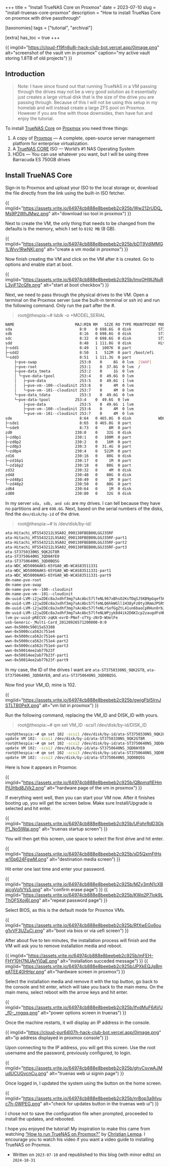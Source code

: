 +++
title = "Install TrueNAS Core on Proxmox"
date = 2023-07-10
slug = "install-truenas-core-proxmox"
description = "How to install TrueNas Core on proxmox with drive passthrough"

[taxonomies]
tags = ["tutorial", "archival"]

[extra]
has_toc = true
+++

{{ img(id="https://cloud-f19fn8u8j-hack-club-bot.vercel.app/0image.png" alt="screenshot of the vault vm in proxmox" caption="my active vault storing 1.8TB of old projects") }}

## Introduction

> Note: I have since found out that running TrueNAS in a VM passing through the drives may not be a very good solution as it essentially just creates a large virtual disk that is the size of the drive you are passing through. Because of this I will not be using this setup in my homelab and will instead create a large ZFS pool on Proxmox. However if you are fine with those downsides, then have fun and enjoy the tutorial.

To install [TrueNAS Core](https://www.truenas.com/download-truenas-core/#) on [Proxmox](https://www.proxmox.com/en/proxmox-ve) you need three things:

1.  A copy of [Proxmox](https://www.proxmox.com/en/proxmox-ve) — A complete, open-source server management platform for enterprise virtualization.
2.  A [TrueNAS CORE](https://www.truenas.com/download-truenas-core/#) ISO — World’s #1 NAS Operating System
3.  HDDs — You can use whatever you want, but I will be using three Barracuda ES 750GB drives

## Install TrueNAS Core

Sign-in to Proxmox and upload your ISO to the local storage or, download the file directly from the link using the built-in ISO fetcher.

{{ img(id="https://assets.vrite.io/64974cb888e8beebeb2c925b/Ww212rUDQ_Ms9P2WhJMwz.png" alt="download iso tool in proxmox") }}

Next to create the VM, the only thing that needs to be changed from the defaults is the memory, which I set to `8192 MB` (8 GB).

{{ img(id="https://assets.vrite.io/64974cb888e8beebeb2c925b/bDT9VdIMMG1LWvv1RwNKl.png" alt="create a vm modal in proxmox") }}

Now finish creating the VM and click on the VM after it is created. Go to options and enable start at boot.

{{ img(id="https://assets.vrite.io/64974cb888e8beebeb2c925b/ImxOHWJNuRL3yiF12cQfe.png" alt="start at boot checkbox") }}

Next, we need to pass through the physical drives to the VM. Open a terminal on the Proxmox server (use the built-in terminal or ssh in) and run the following command. Only run the part after the #.

> root@thespia:~# lsblk -o +MODEL,SERIAL
```bash
NAME                           MAJ:MIN RM   SIZE RO TYPE MOUNTPOINT MODEL                   SERIAL
sda                              8:0    0 698.6G  0 disk            ST3750330NS             9QK2GT8R
sdb                              8:16   0 698.6G  0 disk            ST3750640NS             3QD0AYE0
sdc                              8:32   0 698.6G  0 disk            ST3750640NS             3QD0BQ5G
sdd                              8:48   1 111.8G  0 disk            Hitachi_HTS543212L9SA02 090130FBEB00LGGJ35RF
├─sdd1                           8:49   1  1007K  0 part
├─sdd2                           8:50   1   512M  0 part /boot/efi
└─sdd3                           8:51   1 111.3G  0 part
    ├─pve-swap                   253:0    0     8G  0 lvm  [SWAP]
    ├─pve-root                   253:1    0  37.8G  0 lvm  /
    ├─pve-data_tmeta             253:2    0     1G  0 lvm
    │ └─pve-data-tpool           253:4    0  49.6G  0 lvm
    │   ├─pve-data               253:5    0  49.6G  1 lvm
    │   ├─pve-vm--100--cloudinit 253:6    0     4M  0 lvm
    │   └─pve-vm--101--cloudinit 253:7    0     4M  0 lvm
    └─pve-data_tdata             253:3    0  49.6G  0 lvm
    └─pve-data-tpool           253:4    0  49.6G  0 lvm
        ├─pve-data               253:5    0  49.6G  1 lvm
        ├─pve-vm--100--cloudinit 253:6    0     4M  0 lvm
        └─pve-vm--101--cloudinit 253:7    0     4M  0 lvm
sde                              8:64   0 465.8G  0 disk            WDC_WD5000AAKS-65YGA0   WD-WCAS83511331
├─sde1                           8:65   0 465.8G  0 part
└─sde9                           8:73   0     8M  0 part
zd0                            230:0    0    32G  0 disk
├─zd0p1                        230:1    0   100M  0 part
├─zd0p2                        230:2    0    16M  0 part
├─zd0p3                        230:3    0  31.4G  0 part
└─zd0p4                        230:4    0   522M  0 part
zd16                           230:16   0    80G  0 disk
├─zd16p1                       230:17   0     1M  0 part
└─zd16p2                       230:18   0    80G  0 part
zd32                           230:32   0     4M  0 disk
zd48                           230:48   0    80G  0 disk
├─zd48p1                       230:49   0     1M  0 part
└─zd48p2                       230:50   0    80G  0 part
zd64                           230:64   0     1M  0 disk
zd80                           230:80   0    32G  0 disk
```

In my server `sda, sdb, and sdc` are my drives. I can tell because they have no partitions and are `698.6G`. Next, based on the serial numbers of the disks, find the `dev/disk/by-id` of the drive.

> root@thespia:~# ls /dev/disk/by-id/
```bash
ata-Hitachi_HTS543212L9SA02_090130FBEB00LGGJ35RF
ata-Hitachi_HTS543212L9SA02_090130FBEB00LGGJ35RF-part1
ata-Hitachi_HTS543212L9SA02_090130FBEB00LGGJ35RF-part2
ata-Hitachi_HTS543212L9SA02_090130FBEB00LGGJ35RF-part3
ata-ST3750330NS_9QK2GT8R
ata-ST3750640NS_3QD0AYE0
ata-ST3750640NS_3QD0BQ5G
ata-WDC_WD5000AAKS-65YGA0_WD-WCAS83511331
ata-WDC_WD5000AAKS-65YGA0_WD-WCAS83511331-part1
ata-WDC_WD5000AAKS-65YGA0_WD-WCAS83511331-part9
dm-name-pve-root
dm-name-pve-swap
dm-name-pve-vm--100--cloudinit
dm-name-pve-vm--101--cloudinit
dm-uuid-LVM-i2jw2DEc8aJxdhf3mg7sAcAbc57lfeNL967xBhsO2KsTDqSJ5KB9pGqef5HjQJHk
dm-uuid-LVM-i2jw2DEc8aJxdhf3mg7sAcAbc57lfeNLQ6hkWGll1H38yFz0ty3RmmJPSRSbj1sa
dm-uuid-LVM-i2jw2DEc8aJxdhf3mg7sAcAbc57lfeNLrSofGgZtL41un6baoCpRHunOrbJeMTeO
dm-uuid-LVM-i2jw2DEc8aJxdhf3mg7sAcAbc57lfeNLWPjyk8d4ik2D6KIcp2zaugdFsHB4TNOM
lvm-pv-uuid-pRECVX-zqKA-evrD-PNof-sTYg-zNrD-WUelFe
usb-Generic-_Multi-Card_20120926571200000-0:0
wwn-0x5000c50015a53388
wwn-0x5000cca562c751e4
wwn-0x5000cca562c751e4-part1
wwn-0x5000cca562c751e4-part2
wwn-0x5000cca562c751e4-part3
wwn-0x50014ee2ab77b23f
wwn-0x50014ee2ab77b23f-part1
wwn-0x50014ee2ab77b23f-part9
```

In my case, the ID of the drives I want are `ata-ST3750330NS_9QK2GT8`, `ata-ST3750640NS_3QD0AYE0`, and `ata-ST3750640NS_3QD0BQ5G`.

Now find your VM_ID, mine is 102.

{{ img(id="https://assets.vrite.io/64974cb888e8beebeb2c925b/gwjgFbI5IrnJSTLTB0PeX.png" alt="vm list in proxmox") }}

Run the following command, replacing the VM_ID and DISK_ID with yours.

> root@thespia:~# qm set VM_ID -scsi1 /dev/disk/by-id/DISK_ID
```bash
root@thespia:~# qm set 102 -scsi1 /dev/disk/by-id/ata-ST3750330NS_9QK2GT8R
update VM 102: -scsi1 /dev/disk/by-id/ata-ST3750330NS_9QK2GT8R
root@thespia:~# qm set 102 -scsi2 /dev/disk/by-id/ata-ST3750640NS_3QD0AYE0
update VM 102: -scsi2 /dev/disk/by-id/ata-ST3750640NS_3QD0AYE0
root@thespia:~# qm set 102 -scsi3 /dev/disk/by-id/ata-ST3750640NS_3QD0BQ5G
update VM 102: -scsi3 /dev/disk/by-id/ata-ST3750640NS_3QD0BQ5G
```

Here is how it appears in Proxmox:

{{ img(id="https://assets.vrite.io/64974cb888e8beebeb2c925b/QBpmqflEHmPiUHbd8JVk2.png" alt="hardware page of the vm in proxmox") }}

If everything went well, then you can start your VM now. After it finishes booting up, you will get the screen below. Make sure Install/Upgrade is selected and hit enter.

{{ img(id="https://assets.vrite.io/64974cb888e8beebeb2c925b/UFqhrRdD3GkP1_No5lWaj.png" alt="truenas startup screen") }}

You will then get this screen, use space to select the first drive and hit enter.

{{ img(id="https://assets.vrite.io/64974cb888e8beebeb2c925b/xD5QxmFtHxw10p624FgwM.png" alt="destination media screen") }}

Hit enter one last time and enter your password.

{{ img(id="https://assets.vrite.io/64974cb888e8beebeb2c925b/MZy3mN1cXBaicgVolVYs5.png" alt="confirm erase page") }}
{{ img(id="https://assets.vrite.io/64974cb888e8beebeb2c925b/KWq2P7Iok9LThOF5Xoj6l.png" alt="repeat password page") }}

Select BIOS, as this is the default mode for Proxmox VMs.

{{ img(id="https://assets.vrite.io/64974cb888e8beebeb2c925b/RfXwEGx6oug1vVF3UZuCj.png" alt="boot via bios or via uefi screen") }}

After about five to ten minutes, the installation process will finish and the VM will ask you to remove installation media and reboot.

{{ img(id="https://assets.vrite.io/64974cb888e8beebeb2c925b/mFEH-FHY10H7NUAvYi0aE.png" alt="installation succeded message") }}
{{ img(id="https://assets.vrite.io/64974cb888e8beebeb2c925b/JPXkEQJgBmeATEE40HHpr.png" alt="hardware screen in proxmox") }}

Select the installation media and remove it with the top button, go back to the console and hit enter, which will take you back to the main menu. On the main menu, select reboot with the arrow keys and hit enter.

{{ img(id="https://assets.vrite.io/64974cb888e8beebeb2c925b/IfvdMuF6AVU_f0-_rngqq.png" alt="power options screen in truenas") }}

Once the machine restarts, it will display an IP address in the console.

{{ img(id="https://cloud-pur64l07h-hack-club-bot.vercel.app/0image.png" alt="ip address displayed in proxmox console") }}

Upon connecting to the IP address, you will get this screen. Use the root username and the password, previously configured, to login.

{{ img(id="https://assets.vrite.io/64974cb888e8beebeb2c925b/ghvCsvwAJMudUCUGvcnCu.png" alt="truenas web ui signin page") }}

Once logged in, I updated the system using the button on the home screen.

{{ img(id="https://assets.vrite.io/64974cb888e8beebeb2c925b/nrBop3a9ilvuc7h-0WPEG.png" alt="check for updates button in the truenas web ui") }}

I chose not to save the configuration file when prompted, proceeded to install the updates, and rebooted.

I hope you enjoyed the tutorial! My inspiration to make this came from watching [“How to run TrueNAS on Proxmox?”](https://www.youtube.com/watch?v=M3pKprTdNqQ) by [Christian Lempa](https://www.youtube.com/@christianlempa). I encourage you to watch his video if you want a video guide to installing TrueNAS on Proxmox.

* Written on `2023-07-10` and republished to this blog (with minor edits) on `2024-10-31`